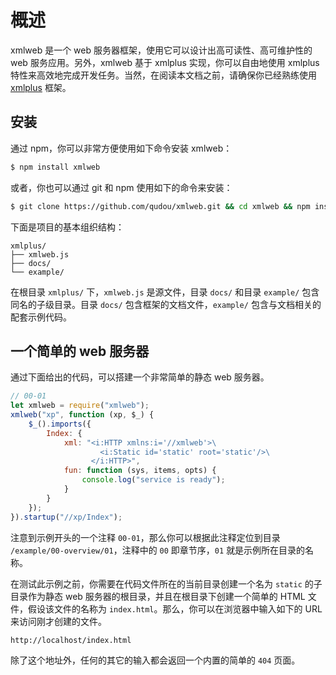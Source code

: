 # 概述

xmlweb 是一个 web 服务器框架，使用它可以设计出高可读性、高可维护性的 web 服务应用。另外，xmlweb 基于 xmlplus 实现，你可以自由地使用 xmlplus 特性来高效地完成开发任务。当然，在阅读本文档之前，请确保你已经熟练使用 [xmlplus](http://xmlplus.cn) 框架。

## 安装

通过 npm，你可以非常方便使用如下命令安装 xmlweb：

```bash
$ npm install xmlweb
```

或者，你也可以通过 git 和 npm 使用如下的命令来安装：

```bash
$ git clone https://github.com/qudou/xmlweb.git && cd xmlweb && npm install
```

下面是项目的基本组织结构：

```
xmlplus/
├── xmlweb.js
├── docs/
└── example/
```

在根目录 `xmlplus/` 下，`xmlweb.js` 是源文件，目录 `docs/` 和目录 `example/` 包含同名的子级目录。目录 `docs/` 包含框架的文档文件，`example/` 包含与文档相关的配套示例代码。

## 一个简单的 web 服务器

通过下面给出的代码，可以搭建一个非常简单的静态 web 服务器。

```js
// 00-01
let xmlweb = require("xmlweb");
xmlweb("xp", function (xp, $_) {
    $_().imports({
        Index: {
            xml: "<i:HTTP xmlns:i='//xmlweb'>\
                    <i:Static id='static' root='static'/>\
                  </i:HTTP>",
            fun: function (sys, items, opts) {
                console.log("service is ready");
            }
        }
    });
}).startup("//xp/Index");
```

注意到示例开头的一个注释 `00-01`，那么你可以根据此注释定位到目录 `/example/00-overview/01`，注释中的 `00` 即章节序，`01` 就是示例所在目录的名称。

在测试此示例之前，你需要在代码文件所在的当前目录创建一个名为 `static` 的子目录作为静态 web 服务器的根目录，并且在根目录下创建一个简单的 HTML 文件，假设该文件的名称为 `index.html`。那么，你可以在浏览器中输入如下的 URL 来访问刚才创建的文件。

```
http://localhost/index.html
```

除了这个地址外，任何的其它的输入都会返回一个内置的简单的 `404` 页面。